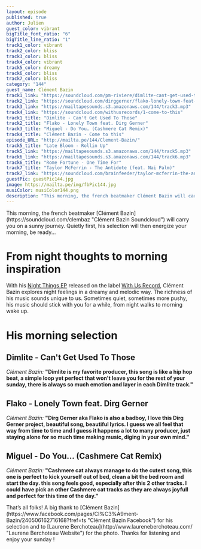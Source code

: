```yaml
---
layout: episode
published: true
author: Julien
guest_color: vibrant
bigTitle_font_ratio: "6"
bigTitle_line_ratio: "1"
track1_color: vibrant
track2_color: bliss
track3_color: bliss
track4_color: vibrant
track5_color: dreamy
track6_color: bliss
track7_color: bliss
category: "144"
guest_name: Clément Bazin
track1_link: "https://soundcloud.com/pm-riviere/dimlite-cant-get-used-to-those"
track2_link: "https://soundcloud.com/dirggerner/flako-lonely-town-feat-dirg"
track3_link: "https://mailtapesounds.s3.amazonaws.com/144/track3.mp3"
track4_link: "https://soundcloud.com/withusrecords/1-come-to-this"
track1_title: "Dimlite - Can't Get Used To Those"
track2_title: "Flako - Lonely Town feat. Dirg Gerner"
track3_title: "Miguel - Do You… (Cashmere Cat Remix)"
track4_title: "Clément Bazin - Come to this"
episode_URL: "http://mailta.pe/144/Clement-Bazin/"
track5_title: "Late Bloom - Rollin Up"
track5_link: "https://mailtapesounds.s3.amazonaws.com/144/track5.mp3"
track6_link: "https://mailtapesounds.s3.amazonaws.com/144/track6.mp3"
track6_title: "Rome Fortune - One Time For"
track7_title: "Taylor McFerrin - The Antidote (feat. Nai Palm)"
track7_link: "https://soundcloud.com/brainfeeder/taylor-mcferrin-the-antidote"
guestPic: guestPic144.jpg
image: https://mailta.pe/img/fbPic144.jpg
musiColor: musiColor144.png
description: "This morning, the french beatmaker Clément Bazin will carry you on a sunny journey. Quietly first, his selection will then energize your morning, be ready..."
---
```


<p id="introduction">
This morning, the french beatmaker [Clément Bazin](https://soundcloud.com/clembaz "Clément Bazin Soundcloud") will carry you on a sunny journey. Quietly first, his selection will then energize your morning, be ready...</p>

# From night thoughts to morning inspiration

With his [Night Things EP](http://withusrec.bandcamp.com/album/night-things-ep "Clément Bazin Night Things EP ") released on the label [With Us Record](https://soundcloud.com/withusrecords "With Us Record Soundcloud"), Clément Bazin explores night feelings in a dreamy and melodic way. The richness of his music sounds unique to us. Sometimes quiet, sometimes more pushy, his music should stick with you for a while, from night walks to morning wake up. 

# His morning selection

## Dimlite - Can't Get Used To Those
_Clément Bazin:_ **"**Dimlite is my favorite producer, this song is like a hip hop beat, a simple loop yet perfect that won't leave you for the rest of your sunday, there is always so much emotion and layer in each Dimlite track.**"**

## Flako - Lonely Town feat. Dirg Gerner
_Clément Bazin:_ **"**Dirg Gerner aka Flako is also a badboy, I love this Dirg Gerner project, beautiful song, beautiful lyrics. I guess we all feel that way from time to time and I guess it happens a lot to many producer, just staying alone for so much time making music, diging in your own mind.**"**

## Miguel - Do You… (Cashmere Cat Remix)
_Clément Bazin:_ **"**Cashmere cat always manage to do the cutest song, this one is perfect to kick yourself out of bed, clean a bit the bed room and start the day. this song feels good, especially after this 2 other tracks. I could have pick an other Cashmere cat tracks as they are always joyfull and perfect for this time of the day.**"**

<p id="outroduction">
That’s all folks! A big thank to [Clément Bazin](https://www.facebook.com/pages/Cl%C3%A9ment-Bazin/240506162716168?fref=ts "Clément Bazin Facebook") for his selection and to [Laurene Berchoteau](http://www.laureneberchoteau.com/ "Laurene Berchoteau Website") for the photo. Thanks for listening and enjoy your sunday !
</p>